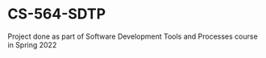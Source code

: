 # CS-564-SDTP
Project done as part of Software Development Tools and Processes course in Spring 2022
